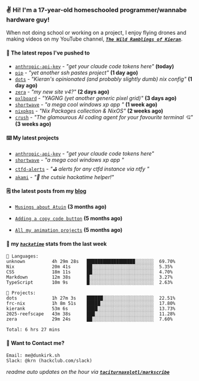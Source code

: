 ### ✌️ Hi! I'm a 17-year-old homeschooled programmer/wannabe hardware guy!

When not doing school or working on a project, I enjoy flying drones and making videos on my YouTube channel, [**_`The Wild Ramblings of Kieran`_**](https://youtube.com/@kieran.rambles).

#### 👷 The latest repos I've pushed to

- [`anthropic-api-key`](https://github.com/taciturnaxolotl/anthropic-api-key) - _"get your claude code tokens here"_ **(today)**
- [`pip`](https://github.com/taciturnaxolotl/pip) - _"yet another ssh pastes project"_ **(1 day ago)**
- [`dots`](https://github.com/taciturnaxolotl/dots) - _"Kieran's opinionated (and probably slightly dumb) nix config"_ **(1 day ago)**
- [`zera`](https://github.com/taciturnaxolotl/zera) - _"my new site v4?"_ **(2 days ago)**
- [`pxlboard`](https://github.com/taciturnaxolotl/pxlboard) - _"YAGNG (yet another generic pixel grid)"_ **(3 days ago)**
- [`shortwave`](https://github.com/taciturnaxolotl/shortwave) - _"a mega cool windows xp app "_ **(1 week ago)**
- [`nixpkgs`](https://github.com/NixOS/nixpkgs) - _"Nix Packages collection & NixOS"_ **(2 weeks ago)**
- [`crush`](https://github.com/charmbracelet/crush) - _"The glamourous AI coding agent for your favourite terminal 💘"_ **(3 weeks ago)**

#### ⌨️ My latest projects

- [`anthropic-api-key`](https://github.com/taciturnaxolotl/anthropic-api-key) - _"get your claude code tokens here"_
- [`shortwave`](https://github.com/taciturnaxolotl/shortwave) - _"a mega cool windows xp app "_
- [`ctfd-alerts`](https://github.com/taciturnaxolotl/ctfd-alerts) - _"⛳ alerts for any ctfd instance via ntfy "_
- [`akami`](https://github.com/taciturnaxolotl/akami) - _"🌷 the cutsie hackatime helper!"_

#### 🗒️ the latest posts from my [blog](https://dunkirk.sh)

- [`Musings about Atuin`](https://dunkirk.sh/blog/atuin/) **(3 months ago)**

- [`Adding a copy code button`](https://dunkirk.sh/blog/adding-a-copy-button/) **(5 months ago)**

- [`All my animation projects`](https://dunkirk.sh/blog/my-animations/) **(5 months ago)**



#### 📡 my [_`hackatime`_](https://waka.hackclub.com) stats from the last week

```text
💾 Languages:
unknown          4h 29m 28s   ██████████████████░░░░░░░  69.70%
Nix              20m 41s      ██░░░░░░░░░░░░░░░░░░░░░░░  5.35%
CSS              18m 11s      ██░░░░░░░░░░░░░░░░░░░░░░░  4.70%
Markdown         12m 38s      █░░░░░░░░░░░░░░░░░░░░░░░░  3.27%
TypeScript       10m 9s       █░░░░░░░░░░░░░░░░░░░░░░░░  2.63%

💼 Projects:
dots             1h 27m 3s    ██████░░░░░░░░░░░░░░░░░░░  22.51%
frc-nix          1h 8m 51s    █████░░░░░░░░░░░░░░░░░░░░  17.80%
kierank          53m 6s       ████░░░░░░░░░░░░░░░░░░░░░  13.73%
2025-reefscape   43m 38s      ███░░░░░░░░░░░░░░░░░░░░░░  11.28%
zera             29m 24s      ██░░░░░░░░░░░░░░░░░░░░░░░  7.60%

Total: 6 hrs 27 mins
```

#### 📮 Want to Contact me?

```text
Email: me@dunkirk.sh
Slack: @krn (hackclub.com/slack)
```

_readme auto updates on the hour via [**`taciturnaxolotl/markscribe`**](https://github.com/taciturnaxolotl/markscribe)_
